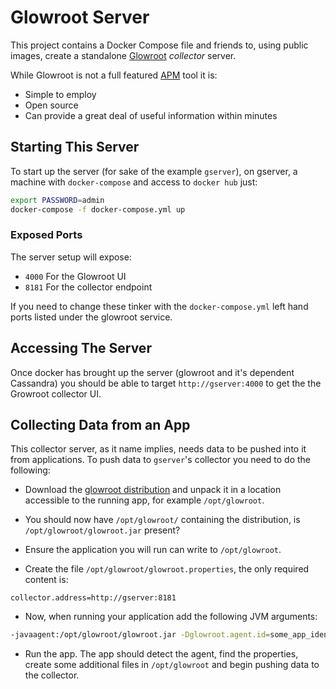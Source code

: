 # Glowroot Server

This project contains a Docker Compose file and friends to, using public images,
create a standalone [Glowroot](https://glowroot.org/) *collector* server.

While Glowroot is not a full featured [APM](https://en.wikipedia.org/wiki/Application_performance_management)
tool it is:

 - Simple to employ
 - Open source
 - Can provide a great deal of useful information within minutes
 
 
## Starting This Server

To start up the server (for sake of the example `gserver`), on gserver, a machine with 
`docker-compose` and access to `docker hub` just:

```bash
export PASSWORD=admin
docker-compose -f docker-compose.yml up
```

### Exposed Ports

The server setup will expose:

 - `4000` For the Glowroot UI
 - `8181` For the collector endpoint
 
If you need to change these tinker with the `docker-compose.yml` left hand ports listed under the glowroot service.

## Accessing The Server

Once docker has brought up the server (glowroot and it's dependent Cassandra) you should be able
to target `http://gserver:4000` to get the the Growroot collector UI.

## Collecting Data from an App

This collector server, as it name implies, needs data to be pushed into it from applications. To
push data to `gserver`'s collector you need to do the following:

 - Download the [glowroot distribution](https://github.com/glowroot/glowroot/releases/download/v0.13.4/glowroot-0.13.4-dist.zip)
 and unpack it in a location accessible to the running app, for example `/opt/glowroot`.
 
 - You should now have `/opt/glowroot/` containing the distribution, is `/opt/glowroot/glowroot.jar` present?
 
 - Ensure the application you will run can write to `/opt/glowroot`.
 
 - Create the file `/opt/glowroot/glowroot.properties`, the only required content is:
 
 ```properties
collector.address=http://gserver:8181
```

 - Now, when running your application add the following JVM arguments:
 
 ```bash
 -javaagent:/opt/glowroot/glowroot.jar -Dglowroot.agent.id=some_app_identifying_name
 ```

 - Run the app.  The app should detect the agent, find the properties, create some additional files in `/opt/glowroot`
 and begin pushing data to the collector. 
